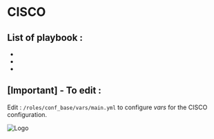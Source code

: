 # CISCO

## List of playbook :
- 
-
-

## [Important] - To edit :
Edit : `/roles/conf_base/vars/main.yml` to configure *vars* for the CISCO configuration.

![Logo](https://www.pngall.com/wp-content/uploads/13/Cisco-Logo-PNG-Image-180x180.png)
